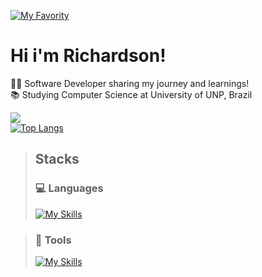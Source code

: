 [![My Favority](https://skillicons.dev/icons?i=linux,mint)](https://skillicons.dev)
# Hi i'm Richardson!

👩‍💻 Software Developer sharing my journey and learnings!<br/>
📚 Studying Computer Science at University of UNP, Brazil<br/>

![](https://github-readme-stats.vercel.app/api?username=dyriusdev&show_icons=true&theme=midnight-purple)<br/>
[![Top Langs](https://github-readme-stats.vercel.app/api/top-langs/?username=dyriusdev&theme=midnight-purple&layout=donut&size_weight=0.5&count_weight=0.5&langs_count=13)](https://github.com/dyriusdev/github-readme-stats)<br/>


>## Stacks
>### 💻 Languages
>[![My Skills](https://skillicons.dev/icons?i=java,js,c,cpp,cs,php,html,css,py,mysql,mongodb,django,flask,r,ruby,bash,bootstrap&perline=10)](https://skillicons.dev)

>### 🔧 Tools
>[![My Skills](https://skillicons.dev/icons?i=androidstudio,blender,cmake,eclipse,git,godot,idea,sublime,vscodium,wordpress&perline=5)](https://skillicons.dev)
